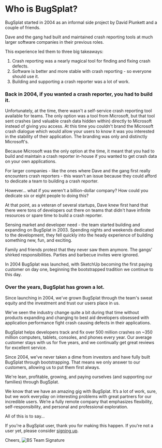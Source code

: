 # Who is BugSplat?

BugSplat started in 2004 as an informal side project by David Plunkett and a couple of friends.

Dave and the gang had built and maintained crash reporting tools at much larger software companies in their previous roles.  

This experience led them to three big takeaways: 

1. Crash reporting was a nearly magical tool for finding and fixing crash defects.  
2. Software is better and more stable with crash reporting - so everyone should use it.
3. Building and supporting a crash reporter was a lot of work.

### Back in 2004, if you wanted a crash reporter, you had to build it. 

Unfortunately, at the time, there wasn't a self-service crash reporting tool available for teams. The only option was a tool from Microsoft, but that tool sent crashes \(and valuable crash data hidden within\) directly to Microsoft instead of giving you access. At this time you couldn't brand the Microsoft crash dialogue which would allow your users to know it was you interested in the stability of their application. The branding was only and distinctly Microsoft's.

Because Microsoft was the only option at the time, it meant that you had to build and maintain a crash reporter in-house if you wanted to get crash data on your own applications.

For larger companies - like the ones where Dave and the gang first really encounters crash reporters - this wasn't an issue because they could afford to dedicate a team to building a crash reporter.  

However… what if you weren't a billion-dollar company? How could you dedicate six or eight people to doing this? 

At that point, as a veteran of several startups, Dave knew first hand that there were tons of developers out there on teams that didn't have infinite resources or spare time to build a crash reporter.  

Sensing market and developer need - the team started building and expanding on BugSplat in 2003. Spending nights and weekends dedicated to the development, they fell quickly into the heady experience of building something new, fun, and exciting.

Family and friends protest that they never saw them anymore. The gangs' shirked responsibilities. Parties and barbecue invites were ignored. 

In 2004 BugSplat was launched, with SketchUp becoming the first paying customer on day one, beginning the bootstrapped tradition we continue to this day.

### Over the years, BugSplat has grown a lot.

Since launching in 2004, we've grown BugSplat through the team's sweat equity and the investment and trust our users place in us.

We've seen the industry change quite a bit during that time without products expanding and changing to best aid developers obsessed with application performance fight crash causing defects in their applications. 

BugSplat helps developers track and fix over 500 million crashes on ~350 million computers, tablets, consoles, and phones every year. Our average customer stays with us for five years, and we continually get great reviews for excellent service.

Since 2004, we've never taken a dime from investors and have fully built BugSplat through bootstrapping. That means we only answer to our customers, allowing us to put them first always.

We're lean, profitable, growing, and paying ourselves \(and supporting our families\) through BugSplat.

We know that we have an amazing gig with BugSplat. It’s a lot of work, sure, but we work everyday on interesting problems with great partners for our incredible users. We’re a fully remote company that emphasizes flexibility, self-responsibility, and personal and professional exploration.

All of this is to say…

If you're a BugSplat user, thank you for making this happen. If you're not a user yet, please consider [signing up](https://app.bugsplat.com/v2/sign-up).  

Cheers, ![BS Team Signature](https://jura.bugsplat.com/assets/img/icons/bs-team-signature.png)

